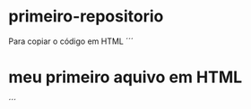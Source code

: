 # primeiro-repositorio

Para copiar o código em HTML
´´´
<htnl>
<h1>meu primeiro aquivo em HTML</h1>
</htnl>
´´´

